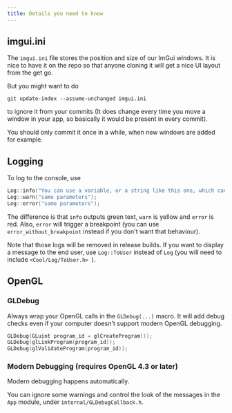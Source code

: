 ```yaml
---
title: Details you need to know
---
```


## imgui.ini

The ```imgui.ini``` file stores the position and size of our ImGui windows. It is nice to have it on the repo so that anyone cloning it will get a nice UI layout from the get go.

But you might want to do 

```
git update-index --assume-unchanged imgui.ini
```

to ignore it from your commits (It does change every time you move a window in your app, so basically it would be present in every commit).

You should only commit it once in a while, when new windows are added for example.

## Logging

To log to the console, use
```cpp
Log::info("You can use a variable, or a string like this one, which can be templated with some curly braces like so : {} {}", variable1ThatWillGoInTheCurlyBraces, variable2);
Log::warn("same parameters");
Log::error("same parameters");
```
The difference is that ```info``` outputs green text, ```warn``` is yellow and ```error``` is red.
Also, ```error``` will trigger a breakpoint (you can use ```error_without_breakpoint``` instead if you don't want that behaviour).

Note that those logs will be removed in release builds.
If you want to display a message to the end user, use ```Log::ToUser``` instead of ```Log``` (you will need to include ```<Cool/Log/ToUser.h> ```).

## OpenGL

### GLDebug

Always wrap your OpenGL calls in the ```GLDebug(...)``` macro. It will add debug checks even if your computer doesn't support modern OpenGL debugging.

```cpp
GLDebug(GLuint program_id = glCreateProgram());
GLDebug(glLinkProgram(program_id));
GLDebug(glValidateProgram(program_id));
```

### Modern Debugging (requires OpenGL 4.3 or later)

Modern debugging happens automatically.

You can ignore some warnings and control the look of the messages in the ```App``` module, under ```internal/GLDebugCallback.h```.
